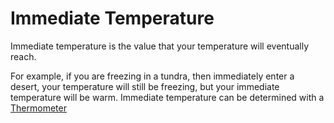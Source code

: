 # Immediate Temperature

Immediate temperature is the value that your temperature will eventually reach.

For example, if you are freezing in a tundra, then immediately enter a desert, your temperature will still be freezing, but your immediate temperature will be warm. Immediate temperature can be determined with a [Thermometer](https://github.com/fishcute/ToughAsClient/blob/main/tutorial/Thermometer.md)
